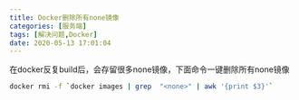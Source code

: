 ```yaml
---
title: Docker删除所有none镜像
categories: [服务端]
tags: [解决问题,Docker]
date: 2020-05-13 17:01:04
---
```


<!-- more -->

在docker反复build后，会存留很多none镜像，下面命令一键删除所有none镜像

```sh
docker rmi -f `docker images | grep  "<none>" | awk '{print $3}'`
```
